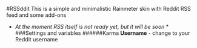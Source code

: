 #RSSddit
This is a simple and minimalistic Rainmeter skin with Reddit RSS feed and some add-ons
* *At the moment RSS itself is not ready yet, but it will be soon* *
###Settings and variables
######Karma
**Username** - change to your Reddit username
